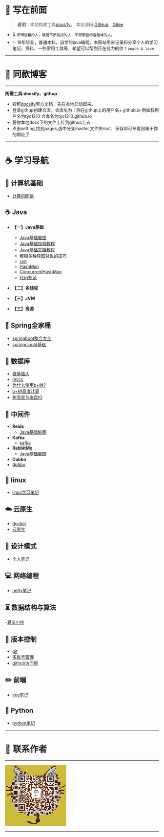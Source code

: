 # 🎨 写在前面

> <b>说明</b>：本站构建工具[docsify](https://docsify.js.org/#/)。 本站源码:[GitHub](https://github.com/tyc1210/tyc1210.github.io)、[Gitee](https://gitee.com/tyc12345/docs)

* ⏳  `所谓活着的人，就是不断挑战的人，不断攀登命运险峰的人。`
* ✨ 19年毕业，普通本科。自学的java编程。本网站用来记录和分享个人的学习笔记、资料、一些常用工具等，希望可以帮到正在努力的你！`peace & love`

---

# 🔑 同款博客
---
**所需工具:docsify、githup**
- 按照[docsify](https://docsify.js.org/#/zh-cn/)官方文档，先在本地启动起来。
- 登录githup创建仓库，仓库名为：你在githup上的用户名+.github.io 例如我用户名为tyc1210 仓库名为tyc1210.github.io
- 将你本地docs下的文件上传到githup上去
- 点击setting,找到pages,选中分支master,文件夹root，保存即可专看到属于你的网址了

---
# ☕ 学习导航

## 🚀 计算机基础
- [计算机网络](https://www.yuque.com/tyc-cc/hgythh/nae0ot)

## ☕️ Java
- **【一】Java基础**
	- [Java基础脑图]()
	- [Java基础视频教程]()
	- [Java基础文档教程]()
	- [解锁多种获取对象的技巧](https://mp.weixin.qq.com/s/aZg9SZT3DWkCkEsjlUjTtQ)
	- [List](https://mp.weixin.qq.com/s/9bw2-pkuYSKEnstb4KGsqQ)
	- [HashMap](https://mp.weixin.qq.com/s/xv0GmAU8fVlS_sxWKWUWYw)
	- [ConcurrentHashMap](https://mp.weixin.qq.com/s/cnpfLL4TeL2oyEcHia6Bmg)
	- [代码规范](https://www.yuque.com/tyc-cc/tp08p3/rfmb0k)
	

- **【二】多线程**
- **【三】JVM**
- **【三】资源**

## 🍿 Spring全家桶
- [springboot整合大全](https://zhuanlan.zhihu.com/p/145063307)
- [springclould基础](https://mp.weixin.qq.com/s/g0br3PfTmm8C_nkKbzE_ig)
## 📜 数据库
- [批量插入](https://mp.weixin.qq.com/s/bghdFtuv6TT2s-mqDECnqQ)
- [mvcc](https://mp.weixin.qq.com/s/bghdFtuv6TT2s-mqDECnqQ)
- [为什么使用b+树?](https://mp.weixin.qq.com/s/AoPq8poENF9T4mVS1fDFPw)
- [b+树高度计算](https://www.cnblogs.com/tangchuanyang/p/6634581.html)
- [树高度与磁盘IO](https://www.zhihu.com/question/478168929/answer/2050270622)
## 🔗 中间件
- **Reids**
	* [Java基础脑图]()
- **Kafka**
	- [kafka](https://www.yuque.com/tyc-cc/hgythh/kuvd5c)
- **RabbitMq**
	* [Java基础脑图]()	
- **Dubbo**
- [dubbo](https://mp.weixin.qq.com/s/2qSA6aJn6KRXrATVE44k0w)	
	
## 🐧 linux
- [linux学习笔记](https://www.yuque.com/tyc-cc/hgythh/eyssr1)

## ☁️ 云原生
- [docker](https://www.yuque.com/tyc-cc/hgythh/puu6e3)
- [云原生](https://www.yuque.com/leifengyang/oncloud/ctiwgo)

## 💭 设计模式
- [个人笔记](https://www.yuque.com/tyc-cc/hgythh/lys8gy)
	
## 💻 网络编程
- [netty笔记](https://www.yuque.com/tyc-cc/hgythh/kc9oye)
	
## ⏳ 数据结构与算法
-[算法小抄](https://labuladong.gitee.io/algo/)
## 🔧 版本控制
- [git](https://www.yuque.com/tyc-cc/hgythh/qg2hm7)
- [多账号管理](https://blog.csdn.net/thewindkee/article/details/88552357?utm_medium=distribute.pc_relevant.none-task-blog-2~default~baidujs_title~default-1.no_search_link&spm=1001.2101.3001.4242.2)
- [github访问慢](https://blog.csdn.net/wjhsmart/article/details/105770492)
## ✏️ 前端
- [vue笔记](https://www.yuque.com/tyc-cc/hgythh/ipeus0)
## 🐍 Python
- [python笔记](https://www.yuque.com/tyc-cc/hgythh/tmgzf5)


---

# 🎅 联系作者
---

<p align="left">
        <img src="./_coverpage.assets/me_wx.png" width="200" height="200"/>
</p>

---

